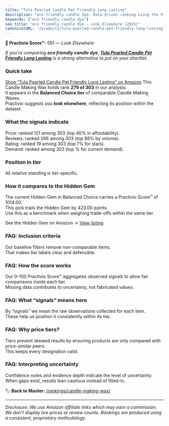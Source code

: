 ```yaml
---
title: "Tula Pearled Candle Pet Friendly Long Lasting"
description: "eco friendly candle dye: Data-driven ranking using the Practivio Score™. Positioned by quality, value, demand, findability, momentum."
keywords: ["eco friendly candle dye"]
seo_title: "eco friendly candle dye — Look Elsewhere (2025)"
canonicalURL: "/products/tula-pearled-candle-pet-friendly-long-lasting-B0F9SX2GDS/"
---
```


**🚫 Practivio Score™:** 591 — _Look Elsewhere_


*If you're comparing **eco friendly candle dye**, **[Tula Pearled Candle Pet Friendly Long Lasting](https://www.amazon.com/dp/B0F9SX2GDS?tag=practivio-20)** is a strong alternative to put on your shortlist.*
### Quick take
[Shop “Tula Pearled Candle Pet Friendly Long Lasting” on Amazon](https://www.amazon.com/dp/B0F9SX2GDS?tag=practivio-20)
This Candle Making Wax holds rank **279 of 303** in our analysis.  
It appears in the **Balanced Choice tier** of comparable Candle Making Waxes.  
Practivio suggests you **look elsewhere**, reflecting its position within the dataset.

### What the signals indicate
Price: ranked 121 among 303 (top 40% in affordability).  
Reviews: ranked 266 among 303 (top 88% by volume).  
Rating: ranked 19 among 303 (top 7% for stars).  
Demand: ranked  among 303 (top % for current demand).

### Position in tier
All relative standing is tier-specific.

### How it compares to the Hidden Gem
The current Hidden Gem in Balanced Choice carries a Practivio Score™ of 1014.00.  
This pick trails the Hidden Gem by 423.00 points.  
Use this as a benchmark when weighing trade-offs within the same tier.  

See the Hidden Gem on Amazon → [View listing](https://www.amazon.com/dp/B07YNW3GC2?tag=practivio-20)

### FAQ: Inclusion criteria
Our baseline filters remove non-comparable items.  
That makes tier labels clear and defensible.

### FAQ: How the score works
Our 0–100 Practivio Score™ aggregates observed signals to allow fair comparisons inside each tier.  
Missing data contributes to uncertainty, not fabricated values.

### FAQ: What “signals” means here
By “signals” we mean the raw observations collected for each item.  
These help us position it consistently within its tier.

### FAQ: Why price tiers?
Tiers prevent skewed results by ensuring products are only compared with price-similar peers.  
This keeps every designation valid.

### FAQ: Interpreting uncertainty
Confidence notes and evidence depth indicate the level of uncertainty.  
When gaps exist, results lean cautious instead of filled-in.


🏷️ **Back to Master:** [/rankings/candle-making-wax/](/rankings/candle-making-wax/)

---
_Disclosure: We use Amazon affiliate links which may earn a commission. We don’t display live prices or review counts. Rankings are produced using a consistent, proprietary methodology._
